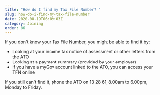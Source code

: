 ```yaml
---
title: "How do I find my Tax File Number? "
slug: how-do-i-find-my-tax-file-number
date: 2020-08-19T06:09:03Z
category: Joining 
order: 86
---
```


If you don't know your Tax File Number, you might be able to find it by:

*   Looking at your income tax notice of assessment or other letters from the ATO
*   Looking at a payment summary (provided by your employer)
*   If you have a myGov account linked to the ATO, you can access your TFN online

If you still can't find it, phone the ATO on 13 28 61, 8.00am to 6.00pm, Monday to Friday.
